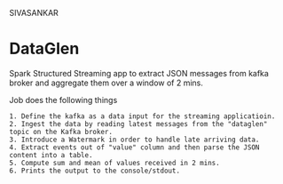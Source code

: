 SIVASANKAR
# DataGlen
Spark Structured Streaming app to extract JSON messages from kafka broker and aggregate them over a window of 2 mins.

Job does the following things

	1. Define the kafka as a data input for the streaming applicatioin.
	2. Ingest the data by reading latest messages from the "dataglen" topic on the Kafka broker.
	3. Introduce a Watermark in order to handle late arriving data.
	4. Extract events out of "value" column and then parse the JSON content into a table.
	5. Compute sum and mean of values received in 2 mins.
	6. Prints the output to the console/stdout.
